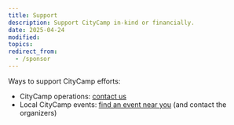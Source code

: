```yaml
---
title: Support
description: Support CityCamp in-kind or financially.
date: 2025-04-24
modified: 
topics:
redirect_from:
  - /sponsor
---
```


Ways to support CityCamp efforts:

- CityCamp operations: [contact us](/contact)
- Local CityCamp events: [find an event near you](/events) (and contact the organizers)
